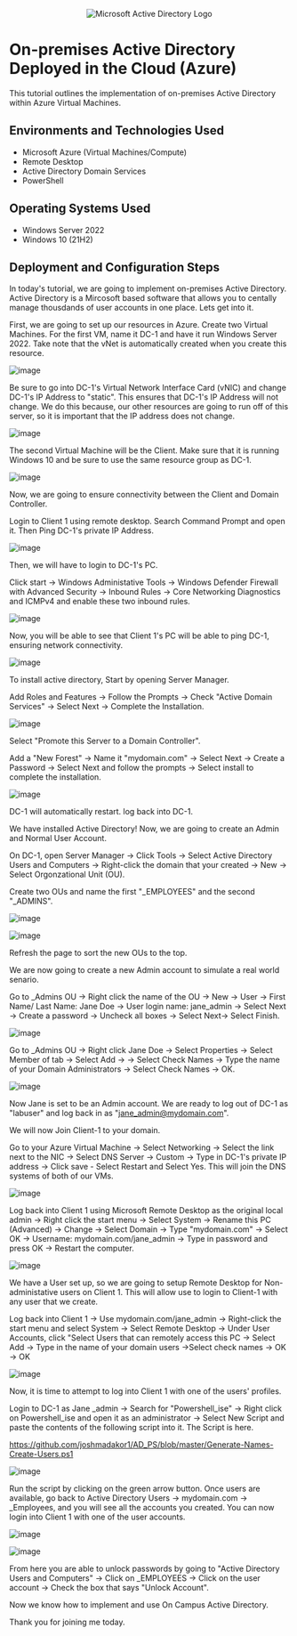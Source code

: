 <p align="center">
<img src="https://i.imgur.com/pU5A58S.png" alt="Microsoft Active Directory Logo"/>
</p>

<h1>On-premises Active Directory Deployed in the Cloud (Azure)</h1>
This tutorial outlines the implementation of on-premises Active Directory within Azure Virtual Machines.<br />

<h2>Environments and Technologies Used</h2>

- Microsoft Azure (Virtual Machines/Compute)
- Remote Desktop
- Active Directory Domain Services
- PowerShell

<h2>Operating Systems Used </h2>

- Windows Server 2022
- Windows 10 (21H2)

<h2>Deployment and Configuration Steps</h2>

In today's tutorial, we are going to implement on-premises Active Directory. Active Directory is a Mircosoft based software that allows you to centally manage thousdands of user accounts in one place. Lets get into it.

First, we are going to set up our resources in Azure. Create two Virtual Machines. For the first VM, name it DC-1 and have it run Windows Server 2022. Take note that the vNet is automatically created when you create this resource. 

![image](https://github.com/emodjeska/configure-ad/assets/143763072/4e4da571-09b9-4364-ac45-b0839988d5e6)

Be sure to go into DC-1's Virtual Network Interface Card (vNIC) and change DC-1's IP Address to "static". This ensures that DC-1's IP Address will not change. We do this because, our other resources are going to run off of this server, so it is important that the IP address does not change. 

![image](https://github.com/emodjeska/configure-ad/assets/143763072/c411b1bf-93a3-45ee-bf2f-98b15a9d4ae5)

The second Virtual Machine will be the Client. Make sure that it is running Windows 10 and be sure to use the same resource group as DC-1.

![image](https://github.com/emodjeska/configure-ad/assets/143763072/0eda783b-e364-48ee-835a-5c7e617b507b)

Now, we are going to ensure connectivity between the Client and Domain Controller.

Login to Client 1 using remote desktop. Search Command Prompt and open it. Then Ping DC-1's private IP Address.

![image](https://github.com/emodjeska/configure-ad/assets/143763072/31babb9c-0962-45b3-9a11-26ae04894bf2)

Then, we will have to login to DC-1's PC.

Click start -> Windows Administative Tools -> Windows Defender Firewall with Advanced Security -> Inbound Rules -> Core Networking Diagnostics and ICMPv4 and enable these two inbound rules.

![image](https://github.com/emodjeska/configure-ad/assets/143763072/2d20006b-88cb-447e-9ad6-aae46262ceaf)

Now, you will be able to see that Client 1's PC will be able to ping DC-1, ensuring network connectivity.

![image](https://github.com/emodjeska/configure-ad/assets/143763072/2d3edfe6-edd3-49ce-9a7d-9150a73cf124)

To install active directory, Start by opening Server Manager. 

Add Roles and Features -> Follow the Prompts -> Check "Active Domain Services" -> Select Next -> Complete the Installation.

![image](https://github.com/emodjeska/configure-ad/assets/143763072/c7031112-091c-4c8f-b31e-06b49e4e714d)

Select "Promote this Server to a Domain Controller".

Add a "New Forest" -> Name it "mydomain.com" -> Select Next -> Create a Password -> Select Next and follow the prompts -> Select install to complete the installation.

![image](https://github.com/emodjeska/configure-ad/assets/143763072/f42c121a-5594-4bd8-96e3-cb635ca990cb)

DC-1 will automatically restart. log back into DC-1.

We have installed Active Directory! Now, we are going to create an Admin and Normal User Account.

On DC-1, open Server Manager -> Click Tools -> Select Active Directory Users and Computers -> Right-click the domain that your created -> New -> Select Orgonzational Unit (OU).

Create two OUs and name the first "_EMPLOYEES" and the second "_ADMINS".

![image](https://github.com/emodjeska/configure-ad/assets/143763072/e2dcb9d7-6c84-4ba9-935c-fb370d82f360)

![image](https://github.com/emodjeska/configure-ad/assets/143763072/ba65596e-a063-4dd3-9a03-55e70774e6b1)

Refresh the page to sort the new OUs to the top.

We are now going to create a new Admin account to simulate a real world senario.

Go to _Admins OU -> Right click the name of the OU -> New -> User -> First Name/ Last Name: Jane Doe -> User login name: jane_admin -> Select Next -> Create a password -> Uncheck all boxes -> Select Next-> Select Finish.

![image](https://github.com/emodjeska/configure-ad/assets/143763072/311f28bc-9381-4d38-8907-4833d96db04d)


Go to _Admins OU -> Right click Jane Doe -> Select Properties -> Select Member of tab -> Select Add -> -> Select Check Names -> Type the name of your Domain Administrators -> Select Check Names -> OK.

![image](https://github.com/emodjeska/configure-ad/assets/143763072/5589ba39-4eec-49c6-926d-d50c836c6c95)

Now Jane is set to be an Admin account. We are ready to log out of DC-1 as "labuser" and log back in as "jane_admin@mydomain.com".

We will now Join Client-1 to your domain. 

Go to your Azure Virtual Machine -> Select Networking -> Select the link next to the NIC -> Select DNS Server -> Custom -> Type in DC-1's private IP address -> Click save - Select Restart  and Select Yes. This will join the DNS systems of both of our VMs.

![image](https://github.com/emodjeska/configure-ad/assets/143763072/910c3661-7d1d-467f-92fd-361421e8d959)

Log back into Client 1 using Microsoft Remote Desktop as the original local admin -> Right click the start menu -> Select System -> Rename this PC (Advanced) -> Change -> Select Domain -> Type "mydomain.com" -> Select OK -> Username: mydomain.com/jane_admin -> Type in password and press OK -> Restart the computer.

![image](https://github.com/emodjeska/configure-ad/assets/143763072/daae9b6e-f2d9-47bd-9645-68b2542eb8d7)

We have a User set up, so we are going to setup Remote Desktop for Non-administative users on Client 1. This will allow use to login to Client-1 with any user that we create.

Log back into Client 1 -> Use mydomain.com/jane_admin -> Right-click the start menu and select System -> Select Remote Desktop -> Under User Accounts, click "Select Users that can remotely access this PC -> Select Add -> Type in the name of your domain users ->Select check names -> OK -> OK

![image](https://github.com/emodjeska/configure-ad/assets/143763072/d36fd37b-ba4b-4f1c-90d1-f8ee1302d4a0)

Now, it is time to attempt to log into Client 1 with one of the users' profiles. 

Login to DC-1 as Jane _admin -> Search for "Powershell_ise" -> Right click on Powershell_ise and open it as an administrator -> Select New Script and paste the contents of the following script into it. The Script is here.

https://github.com/joshmadakor1/AD_PS/blob/master/Generate-Names-Create-Users.ps1 

![image](https://github.com/emodjeska/configure-ad/assets/143763072/8b7c3e7c-a2cb-4a6c-8578-7cb13faf7329)

Run the script by clicking on the green arrow button. Once users are available, go back to Active Directory Users -> mydomain.com -> _Employees, and you will see all the accounts you created. You can now login into Client 1 with one of the user accounts.

![image](https://github.com/emodjeska/configure-ad/assets/143763072/53c9e0cf-21a7-4dbe-b75e-886090cd2e4d)

![image](https://github.com/emodjeska/configure-ad/assets/143763072/60112c4b-b673-47d8-b461-c3c741237c69)

From here you are able to unlock passwords by going to "Active Directory Users and Computers" -> Click on  _EMPLOYEES -> Click on the user account -> Check the box that says "Unlock Account". 

Now we know how to implement and use On Campus Active Directory.

Thank you for joining me today.
